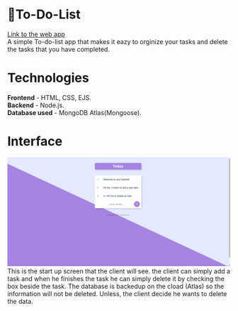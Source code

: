 # 📝To-Do-List

[Link to the web app](https://sheltered-sea-71015.herokuapp.com/ 'To-Do-List App')  
A simple To-do-list app that makes it eazy to orginize your tasks and delete the tasks that you have completed.

# Technologies

**Frontend** - HTML, CSS, EJS.  
**Backend** - Node.js.  
**Database used** - MongoDB Atlas(Mongoose).

# Interface

![To-Do-List](public/images/todolistfull.JPG)  
This is the start up screen that the client will see.
the client can simply add a task and when he finishes the task he can simply delete it by checking the box beside the task.
The database is backedup on the cload (Atlas) so the information will not be deleted. Unless, the client decide he wants to delete the data.
